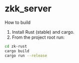 # zkk_server

How to build

1. Install Rust (stable) and cargo.
2. From the project root run:

```bash
cd zk-rust
cargo build
cargo run --release
```

